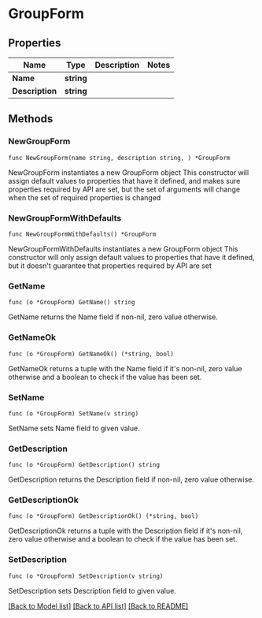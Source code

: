 # GroupForm

## Properties

Name | Type | Description | Notes
------------ | ------------- | ------------- | -------------
**Name** | **string** |  | 
**Description** | **string** |  | 

## Methods

### NewGroupForm

`func NewGroupForm(name string, description string, ) *GroupForm`

NewGroupForm instantiates a new GroupForm object
This constructor will assign default values to properties that have it defined,
and makes sure properties required by API are set, but the set of arguments
will change when the set of required properties is changed

### NewGroupFormWithDefaults

`func NewGroupFormWithDefaults() *GroupForm`

NewGroupFormWithDefaults instantiates a new GroupForm object
This constructor will only assign default values to properties that have it defined,
but it doesn't guarantee that properties required by API are set

### GetName

`func (o *GroupForm) GetName() string`

GetName returns the Name field if non-nil, zero value otherwise.

### GetNameOk

`func (o *GroupForm) GetNameOk() (*string, bool)`

GetNameOk returns a tuple with the Name field if it's non-nil, zero value otherwise
and a boolean to check if the value has been set.

### SetName

`func (o *GroupForm) SetName(v string)`

SetName sets Name field to given value.


### GetDescription

`func (o *GroupForm) GetDescription() string`

GetDescription returns the Description field if non-nil, zero value otherwise.

### GetDescriptionOk

`func (o *GroupForm) GetDescriptionOk() (*string, bool)`

GetDescriptionOk returns a tuple with the Description field if it's non-nil, zero value otherwise
and a boolean to check if the value has been set.

### SetDescription

`func (o *GroupForm) SetDescription(v string)`

SetDescription sets Description field to given value.



[[Back to Model list]](../README.md#documentation-for-models) [[Back to API list]](../README.md#documentation-for-api-endpoints) [[Back to README]](../README.md)



